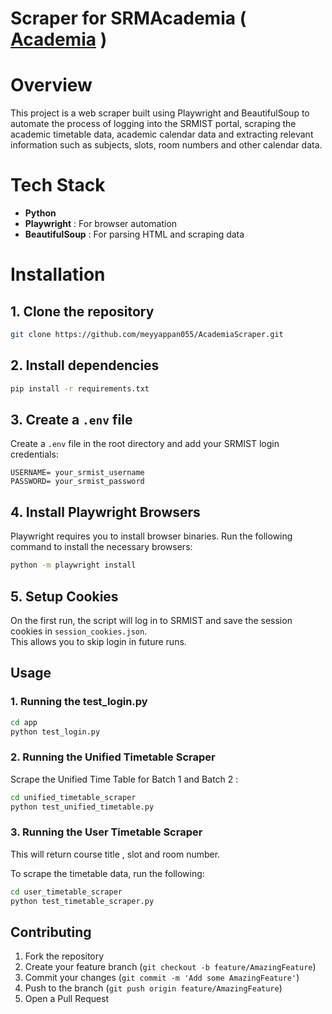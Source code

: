 # Scraper for SRMAcademia ( [Academia](https://academia.srmist.edu.in/#) )

# Overview
 
This project is a web scraper built using Playwright and BeautifulSoup to automate the process of logging into the SRMIST portal, scraping the academic timetable data, academic calendar data and extracting relevant information such as subjects, slots, room numbers and other calendar data.


# Tech Stack
- **Python**
- **Playwright** : For browser automation
- **BeautifulSoup** : For parsing HTML and scraping data


# Installation

## 1. Clone the repository
```bash
git clone https://github.com/meyyappan055/AcademiaScraper.git
```

## 2. Install dependencies

```bash
pip install -r requirements.txt
```

## 3. Create a `.env` file

Create a `.env` file in the root directory and add your SRMIST login credentials:

```env
USERNAME= your_srmist_username
PASSWORD= your_srmist_password
```

## 4. Install Playwright Browsers

Playwright requires you to install browser binaries. Run the following command to install the necessary browsers:

```bash
python -m playwright install
```

## 5. Setup Cookies

On the first run, the script will log in to SRMIST and save the session cookies in `session_cookies.json`.  
This allows you to skip login in future runs.

## Usage

### 1. Running the test_login.py

```bash
cd app
python test_login.py
```


### 2. Running the Unified Timetable Scraper

Scrape the Unified Time Table for Batch 1 and Batch 2 :

```bash
cd unified_timetable_scraper
python test_unified_timetable.py
```

### 3. Running the User Timetable Scraper

This will return course title , slot and room number.

To scrape the timetable data, run the following:

```bash
cd user_timetable_scraper
python test_timetable_scraper.py
```

## Contributing

1. Fork the repository
2. Create your feature branch (`git checkout -b feature/AmazingFeature`)
3. Commit your changes (`git commit -m 'Add some AmazingFeature'`)
4. Push to the branch (`git push origin feature/AmazingFeature`)
5. Open a Pull Request

